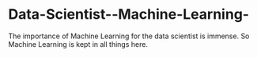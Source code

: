 # Data-Scientist--Machine-Learning-
The importance of Machine Learning for the data scientist is immense. So Machine Learning is kept in all things here.
